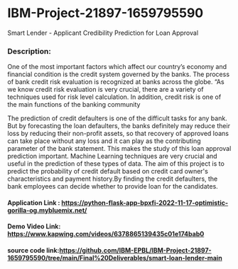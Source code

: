# IBM-Project-21897-1659795590
Smart Lender - Applicant Credibility Prediction for Loan Approval

### Description:
One of the most important factors which affect our country’s economy and financial condition is the credit system governed by the banks. The process of bank credit risk evaluation is recognized at banks across the globe. “As we know credit risk evaluation is very crucial, there are a variety of techniques used for risk level calculation. In addition, credit risk is one of the main functions of the banking community

The prediction of credit defaulters is one of the difficult tasks for any bank. But by forecasting the loan defaulters, the banks definitely may reduce their loss by reducing their non-profit assets, so that recovery of approved loans can take place without any loss and it can play as the contributing parameter of the bank statement. This makes the study of this loan approval prediction important. Machine Learning techniques are very crucial and useful in the prediction of these types of data.
The aim of this project is to  predict the probability of credit default based on credit card owner's characteristics and payment history.By finding the credit defaulters, the bank employees can decide whether to provide loan for the candidates.

#### Application Link : https://python-flask-app-bpxfi-2022-11-17-optimistic-gorilla-og.mybluemix.net/
#### Demo Video Link: https://www.kapwing.com/videos/6378865139435c01e174bab0
#### source code link:https://github.com/IBM-EPBL/IBM-Project-21897-1659795590/tree/main/Final%20Deliverables/smart-loan-lender-main 
